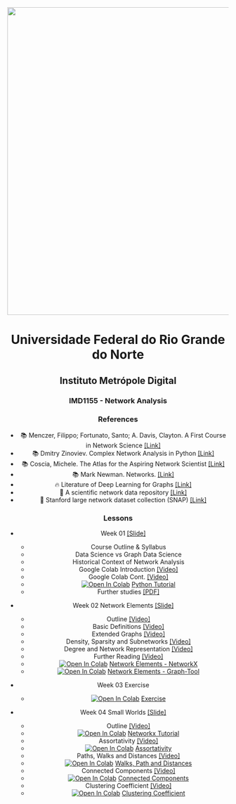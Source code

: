 <center><img width="700" src="https://drive.google.com/uc?export=view&id=1-4Ug5JFs9_5tmMfnGpLanRQIWZtF6PRn"></center>
<center>


# Universidade Federal do Rio Grande do Norte
## Instituto Metrópole Digital

### IMD1155 - Network Analysis

### References

- :books: Menczer, Filippo; Fortunato, Santo; A. Davis, Clayton. A First Course in Network Science [[Link]](https://www.cambridge.org/us/academic/subjects/physics/statistical-physics/first-course-network-science)
- :books: Dmitry Zinoviev. Complex Network Analysis in Python [[Link]](https://pragprog.com/titles/dzcnapy/complex-network-analysis-in-python/)
- :books: Coscia, Michele. The Atlas for the Aspiring Network Scientist [[Link]](https://www.networkatlas.eu/)
- :books: Mark Newman. Networks. [[Link]](https://www.amazon.com/Networks-Mark-Newman/dp/0198805098)
- :fire: Literature of Deep Learning for Graphs [[Link]](https://github.com/DeepGraphLearning/LiteratureDL4Graph)
- :mega: A scientific network data repository [[Link]](http://networkrepository.com/)
- :bookmark: Stanford large network dataset collection (SNAP) [[Link]](https://snap.stanford.edu/data/)

### Lessons

- Week 01 [[Slide]](https://github.com/ivanovitchm/network_analysis_2021/blob/main/week_01/week_01.pdf)
  - Course Outline & Syllabus
  - Data Science vs Graph Data Science
  - Historical Context of Network Analysis
  - Google Colab Introduction [[Video]](https://www.loom.com/share/8a4f0d34b3cb4d9ea04b6dcf0b3d1aca)
  - Google Colab Cont. [[Video]](https://www.loom.com/share/d96cb0af7d9c4416bfe8145c93248a11)
  - [![Open In Colab](https://colab.research.google.com/assets/colab-badge.svg)](http://colab.research.google.com/github/ivanovitchm/network_analysis_2021/blob/main/week_01/Python_Tutorial.ipynb) [Python Tutorial](https://github.com/ivanovitchm/network_analysis_2021/blob/main/week_01/Python_Tutorial.ipynb)
  - Further studies [[PDF]](https://github.com/ivanovitchm/network_analysis_2021/blob/main/week_01/optional.pdf)

- Week 02 Network Elements [[Slide]](https://github.com/ivanovitchm/network_analysis_2021/blob/main/week_02/week_02_network_elements.pdf)
  - Outline [[Video]](https://www.loom.com/share/d30a090f147140339cc958979e38c76b)
  - Basic Definitions [[Video]](https://www.loom.com/share/38130b95c9644a14a4540c1d818e5da3)
  - Extended Graphs [[Video]](https://www.loom.com/share/7d3dcfdff501422ba29b2915ecfa4ffe)
  - Density, Sparsity and Subnetworks [[Video]](https://www.loom.com/share/feac228e694b4a31b5272012072e778f)
  - Degree and Network Representation [[Video]](https://www.loom.com/share/ffa649c95da3446793a365a7e1ec525c)
  - Further Reading [[Video]](https://www.loom.com/share/239b000c9efd40ba86976a64d7b8b493)
  - [![Open In Colab](https://colab.research.google.com/assets/colab-badge.svg)](http://colab.research.google.com/github/ivanovitchm/network_analysis_2021/blob/main/week_02/networkx_network_elements.ipynb) [Network Elements - NetworkX](https://github.com/ivanovitchm/network_analysis_2021/blob/main/week_02/networkx_network_elements.ipynb)
  - [![Open In Colab](https://colab.research.google.com/assets/colab-badge.svg)](http://colab.research.google.com/github/ivanovitchm/network_analysis_2021/blob/main/week_02/graph_tool_Network_elements.ipynb) [Network Elements - Graph-Tool](https://github.com/ivanovitchm/network_analysis_2021/blob/main/week_02/graph_tool_Network_elements.ipynb)

- Week 03 Exercise 
  - [![Open In Colab](https://colab.research.google.com/assets/colab-badge.svg)](http://colab.research.google.com/github/ivanovitchm/network_analysis_2021/blob/main/week_03/week_03_Exercise.ipynb) [Exercise](https://github.com/ivanovitchm/network_analysis_2021/blob/main/week_03/week_03_Exercise.ipynb)

- Week 04 Small Worlds [[Slide]](https://github.com/ivanovitchm/network_analysis_2021/blob/main/week_04/Week%20%2304%20Small%20Worlds.pdf)
  - Outline [[Video]](https://www.loom.com/share/849c8c698e054999831dc58365578c96)
  - [![Open In Colab](https://colab.research.google.com/assets/colab-badge.svg)](http://colab.research.google.com/github/ivanovitchm/network_analysis_2021/blob/main/week_04/NetworkX.ipynb) [Networkx Tutorial](https://github.com/ivanovitchm/network_analysis_2021/blob/main/week_04/NetworkX.ipynb)
  - Assortativity [[Video]](https://www.loom.com/share/543cd3247270410bbcf2fcdd785a869d)
  - [![Open In Colab](https://colab.research.google.com/assets/colab-badge.svg)](http://colab.research.google.com/github/ivanovitchm/network_analysis_2021/blob/main/week_04/Assortativity.ipynb) [Assortativity](https://github.com/ivanovitchm/network_analysis_2021/blob/main/week_04/Assortativity.ipynb)
  - Paths, Walks and Distances [[Video]](https://www.loom.com/share/71c7dd54218e429090dfb331c8587e61)
  - [![Open In Colab](https://colab.research.google.com/assets/colab-badge.svg)](http://colab.research.google.com/github/ivanovitchm/network_analysis_2021/blob/main/week_04/Walks%2C%20Paths%20and%20Distances.ipynb) [Walks, Path and Distances](https://github.com/ivanovitchm/network_analysis_2021/blob/main/week_04/Walks%2C%20Paths%20and%20Distances.ipynb)
  - Connected Components [[Video]](https://www.loom.com/share/1bd9e8d7a8c7475391a96683aa3ece89)
  - [![Open In Colab](https://colab.research.google.com/assets/colab-badge.svg)](http://colab.research.google.com/github/ivanovitchm/network_analysis_2021/blob/main/week_04/Connected%20Components.ipynb) [Connected Components](https://github.com/ivanovitchm/network_analysis_2021/blob/main/week_04/Connected%20Components.ipynb)
  - Clustering Coefficient [[Video]](https://www.loom.com/share/551d589f33d542bfa39cab9101a9e400)
  - [![Open In Colab](https://colab.research.google.com/assets/colab-badge.svg)](http://colab.research.google.com/github/ivanovitchm/network_analysis_2021/blob/main/week_04/Clustering%20Coefficient.ipynb) [Clustering Coefficient](https://github.com/ivanovitchm/network_analysis_2021/blob/main/week_04/Clustering%20Coefficient.ipynb)

